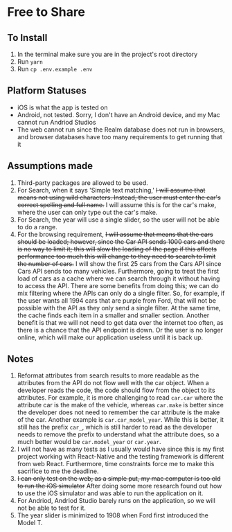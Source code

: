 # Free to Share

## To Install

 1. In the terminal make sure you are in the project's root directory
 2. Run `yarn`
 3. Run `cp .env.example .env`

## Platform Statuses

- iOS is what the app is tested on
- Android, not tested. Sorry, I don't have an Android device, and my Mac cannot run Andriod Studios
- The web cannot run since the Realm database does not run in browsers, and browser databases have too many requirements to get running that it

## Assumptions made

  1. Third-party packages are allowed to be used.
  2. For Search, when it says 'Simple text matching,' ~~I will assume that means not using wild characters. Instead, the user must enter the car's correct spelling and full name.~~ I will assume this is for the car's make, where the user can only type out the car's make.
  3. For Search, the year will use a single slider, so the user will not be able to do a range.
  4. For the browsing requirement, ~~I will assume that means that the cars should be loaded; however, since the Car API sends 1000 cars and there is no way to limit it; this will slow the loading of the page if this affects performance too much this will change to they need to search to limit the number of cars.~~ I will show the first 25 cars from the Cars API since Cars API sends too many vehicles. Furthermore, going to treat the first load of cars as a cache where we can search through it without having to access the API. There are some benefits from doing this; we can do mix filtering where the APIs can only do a single filter. So, for example, if the user wants all 1994 cars that are purple from Ford, that will not be possible with the API as they only send a single filter. At the same time, the cache finds each item in a smaller and smaller section. Another benefit is that we will not need to get data over the internet too often, as there is a chance that the API endpoint is down. Or the user is no longer online, which will make our application useless until it is back up.

## Notes

  1. Reformat attributes from search results to more readable as the attributes from the API do not flow well with the car object. When a developer reads the code, the code should flow from the object to its attributes. For example, it is more challenging to read `car.car` where the attribute car is the make of the vehicle, whereas `car.make` is better since the developer does not need to remember the car attribute is the make of the car. Another example is `car.car_model_year`. While this is better, it still has the prefix `car_`, which is still harder to read as the developer needs to remove the prefix to understand what the attribute does, so a much better would be `car.model_year` or `car.year`.
  2. I will not have as many tests as I usually would have since this is my first project working with React-Native and the testing framework is different from web React. Furthermore, time constraints force me to make this sacrifice to me the deadline.
  3. ~~I can only test on the web; as a simple put, my mac computer is too old to run the iOS simulator~~ After doing some more research found out how to use the iOS simulator and was able to run the application on it.
  4. For Andriod, Andriod Studio barely runs on the application, so we will not be able to test for it.
  5. The year slider is minimized to 1908 when Ford first introduced the Model T.
